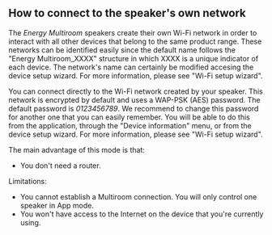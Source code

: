 ## How to connect to the speaker's own network

The *Energy Multiroom* speakers create their own Wi-Fi network in order to interact with all other devices that belong to the same product range. These networks can be identified easily since the default name follows the  "Energy Multiroom_XXXX" structure in which XXXX is a unique indicator of each device. The network's name can certainly be modified accesing the device setup wizard. For more information, please see "Wi-Fi setup wizard".

You can connect directly to the Wi-Fi network created by your speaker. This network is encrypted by default and uses a WAP-PSK (AES) password. The default password is *0123456789*. We recommend to change this password for another one that you can easily remember. You will be able to do this from the application, through the "Device information" menu, or from the device setup wizard. For more information, please see "Wi-Fi setup wizard". 

The main advantage of this mode is that: 
- You don't need a router.

Limitations:
- You cannot establish a Multiroom connection. You will only control one speaker in App mode.
- You won't have access to the Internet on the device that you're currently using.


